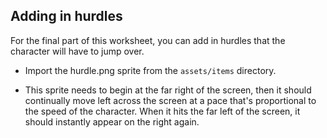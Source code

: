 ## Adding in hurdles

For the final part of this worksheet, you can add in hurdles that the character will have to jump over.

- Import the hurdle.png sprite from the `assets/items` directory.
- This sprite needs to begin at the far right of the screen, then it should continually move left across the screen at a pace that's proportional to the speed of the character. When it hits the far left of the screen, it should instantly appear on the right again.
    
    <!--
when green flag clicked
go to x: [230] y:[-77]
forever
if <(speed) > [1]>
change x by [-10]
wait <[1]/(speed)> secs
if <(x position) < [-230]>
go to x:[230] y:[-77]
-->
    
    ![script](images/hurdles1.png)